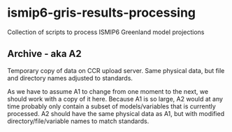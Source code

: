 # ismip6-gris-results-processing
Collection of scripts to process ISMIP6 Greenland model projections

## Archive - aka A2
Temporary copy of data on CCR upload server. Same physical data, but file and directory names adjusted to standards.


As we have to assume A1 to change from one moment to the next, we should work with a copy of it here. Because A1 is so large, A2 would at any time probably only contain a subset of models/variables that is currently processed. A2 should have the same physical data as A1, but with modified directory/file/variable names to match standards. 

